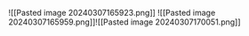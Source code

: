 ![[Pasted image 20240307165923.png]]
![[Pasted image 20240307165959.png]]![[Pasted image 20240307170051.png]]